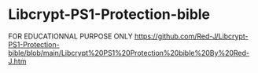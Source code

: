 # Libcrypt-PS1-Protection-bible

FOR EDUCATIONNAL PURPOSE ONLY
https://github.com/Red-J/Libcrypt-PS1-Protection-bible/blob/main/Libcrypt%20PS1%20Protection%20bible%20By%20Red-J.htm
